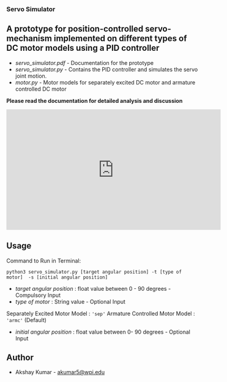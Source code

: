 ### Servo Simulator

## A prototype for position-controlled servo-mechanism implemented on different types of DC motor models using a PID controller

* _servo_simulator.pdf_ - Documentation for the prototype
* _servo_simulator.py_ - Contains the PID controller and simulates the servo joint motion. 
* _motor.py_ - Motor models for separately excited DC motor and armature controlled DC motor

**Please read  the documentation for detailed analysis and discussion**

<iframe width="560" height="315" src="https://www.youtube.com/embed/6f2kRp-R3vs" frameborder="0" allow="autoplay; encrypted-media" allowfullscreen></iframe>

## Usage

Command to Run in Terminal:

```python3 servo_simulator.py [target angular position] -t [type of motor]  -s [initial angular position]```

* _target angular position_			: float value between 0 - 90 degrees -   Compulsory Input
* _type of motor_	:	  String value - Optional Input
	                    
Separately Excited Motor Model		:	`'sep'`
Armature Controlled Motor Model		:	`'armc'`	(Default)

* _initial angular position_			:	float value between 0- 90 degrees - Optional Input

## Author

* Akshay Kumar - akumar5@wpi.edu